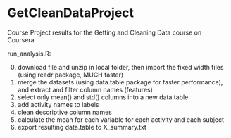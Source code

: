 # GetCleanDataProject
Course Project results for the Getting and Cleaning Data course on Coursera

run_analysis.R:

0. download file and unzip in local folder, then import the fixed width files (using readr package, MUCH faster)
1. merge the datasets (using data.table package for faster performance), and extract and filter column names (features)
2. select only mean() and std() columns into a new data.table
3. add activity names to labels
4. clean descriptive column names
5. calculate the mean for each variable for each activity and each subject
6. export resulting data.table to X_summary.txt